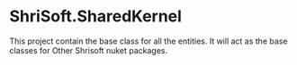 # ShriSoft.SharedKernel
This project contain the base class for all the entities. It will act as the base classes for Other Shrisoft nuket packages.
